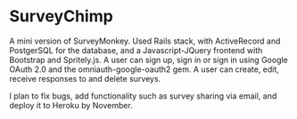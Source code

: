 # SurveyChimp

A mini version of SurveyMonkey. Used Rails stack, with ActiveRecord and PostgerSQL for the database, and a Javascript-JQuery frontend with Bootstrap and Spritely.js. A user can sign up, sign in or sign in using Google OAuth 2.0 and the omniauth-google-oauth2 gem. A user can create, edit, receive responses to and delete surveys. 

I plan to fix bugs, add functionality such as survey sharing via email, and deploy it to Heroku by November.
